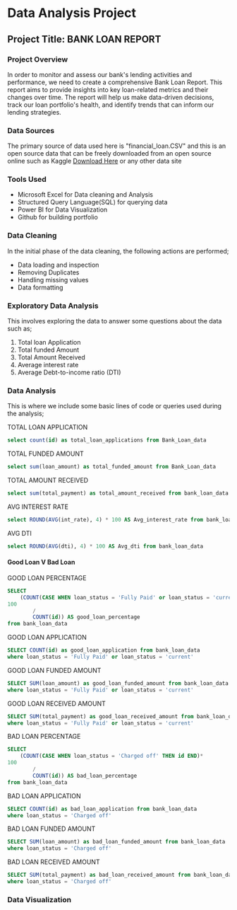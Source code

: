 #  Data Analysis Project

## Project Title: BANK LOAN REPORT

### Project Overview
In order to monitor and assess our bank's lending activities and performance, we need to create a comprehensive Bank Loan Report. This report aims to provide insights into key loan-related metrics and their changes over time. The report will help us make data-driven decisions, track our loan portfolio's health, and identify trends that can inform our lending strategies.

### Data Sources
The primary source of data used here is "financial_loan.CSV" and this is an open source data that can be freely downloaded from an open source online such as Kaggle [Download Here](https://www.kaggle.com/datasets) or any other data site

### Tools Used
- Microsoft Excel for Data cleaning and Analysis
- Structured Query Language(SQL) for querying data
- Power BI for Data Visualization
- Github for building portfolio

### Data Cleaning
In the initial phase of the data cleaning, the following actions are performed;
 - Data loading and inspection
 - Removing Duplicates
 - Handling missing values
 - Data formatting

### Exploratory Data Analysis
This involves exploring the data to answer some questions about the data such as;
  1. Total loan Application
  2. Total funded Amount
  3. Total Amount Received
  4. Average interest rate
  5. Average Debt-to-income ratio (DTI)

### Data Analysis
This is where we include some basic lines of code or queries used during the analysis;

TOTAL LOAN APPLICATION
```SQL
select count(id) as total_loan_applications from Bank_Loan_data
```
TOTAL FUNDED AMOUNT
```SQL
select sum(loan_amount) as total_funded_amount from Bank_Loan_data
```
TOTAL AMOUNT RECEIVED
```SQL
select sum(total_payment) as total_amount_received from bank_loan_data
```
AVG INTEREST RATE
```SQL
select ROUND(AVG(int_rate), 4) * 100 AS Avg_interest_rate from bank_loan_data
```
AVG DTI
```SQL
select ROUND(AVG(dti), 4) * 100 AS Avg_dti from bank_loan_data
```
#### Good Loan V Bad Loan
GOOD LOAN PERCENTAGE
```SQL
SELECT 
	(COUNT(CASE WHEN loan_status = 'Fully Paid' or loan_status = 'current' THEN id END)*
100
		/
		COUNT(id)) AS good_loan_percentage
from bank_loan_data
```
GOOD LOAN APPLICATION
```SQL
SELECT COUNT(id) as good_loan_application from bank_loan_data
where loan_status = 'Fully Paid' or loan_status = 'current'
```
GOOD LOAN FUNDED AMOUNT
```SQL
SELECT SUM(loan_amount) as good_loan_funded_amount from bank_loan_data
where loan_status = 'Fully Paid' or loan_status = 'current'
```
GOOD LOAN RECEIVED AMOUNT
```SQL
SELECT SUM(total_payment) as good_loan_received_amount from bank_loan_data
where loan_status = 'Fully Paid' or loan_status = 'current'
```
BAD LOAN PERCENTAGE
```SQL
SELECT 
	(COUNT(CASE WHEN loan_status = 'Charged off' THEN id END)*
100
		/
		COUNT(id)) AS bad_loan_percentage
from bank_loan_data
```
BAD LOAN APPLICATION
```SQL
SELECT COUNT(id) as bad_loan_application from bank_loan_data
where loan_status = 'Charged off'
```
BAD LOAN FUNDED AMOUNT
```SQL
SELECT SUM(loan_amount) as bad_loan_funded_amount from bank_loan_data
where loan_status = 'Charged off'
```
BAD LOAN RECEIVED AMOUNT
```SQL
SELECT SUM(total_payment) as bad_loan_received_amount from bank_loan_data
where loan_status = 'Charged off'
```

### Data Visualization



 
